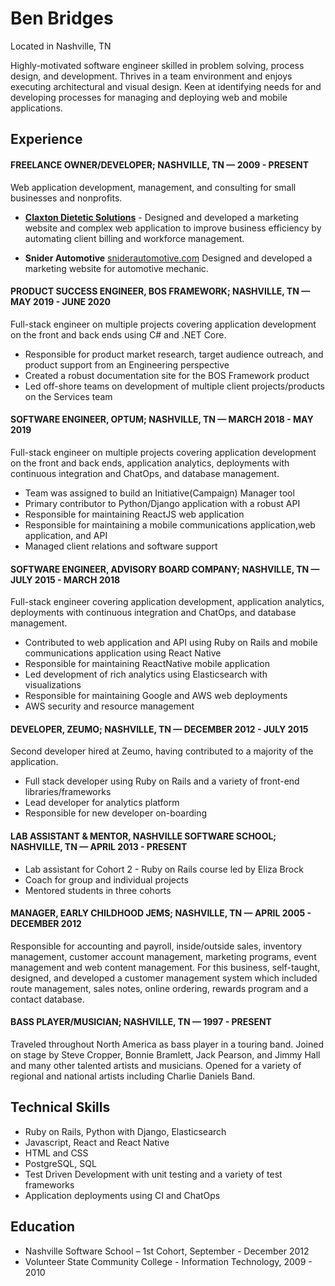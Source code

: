 # Ben Bridges
Located in Nashville, TN

Highly-motivated software engineer skilled in problem solving, process design, and development. Thrives in a team environment and enjoys executing architectural and visual design. Keen at identifying needs for and developing processes for managing and deploying web and mobile applications.

## Experience

#### FREELANCE OWNER/DEVELOPER; NASHVILLE, TN — 2009 - PRESENT
Web application development, management, and consulting for small businesses and nonprofits.

- **[Claxton Dietetic Solutions](http://claxtonsolutions.com)** - 
Designed and developed a marketing website and complex web application to improve business efficiency by automating client billing and workforce management.

- **Snider Automotive** [sniderautomotive.com](http://sniderautomotive.com) Designed and developed a marketing website for automotive mechanic.

#### PRODUCT SUCCESS ENGINEER, BOS FRAMEWORK; NASHVILLE, TN — MAY 2019 - JUNE 2020

Full-stack engineer on multiple projects covering application development on the front and back ends using C# and .NET Core.

- Responsible for product market research, target audience outreach, and product support from an Engineering perspective
- Created a robust documentation site for the BOS Framework product
- Led off-shore teams on development of multiple client projects/products on the Services team

#### SOFTWARE ENGINEER, OPTUM; NASHVILLE, TN — MARCH 2018 - MAY 2019

Full-stack engineer on multiple projects covering application development on the front and back ends, application analytics, deployments with continuous integration and ChatOps, and database management.
- Team was assigned to build an Initiative(Campaign) Manager tool
- Primary contributor to Python/Django application with a robust API
- Responsible for maintaining ReactJS web application
- Responsible for maintaining a mobile communications application,web application, and API
- Managed client relations and software support

#### SOFTWARE ENGINEER, ADVISORY BOARD COMPANY; NASHVILLE, TN — JULY 2015 - MARCH 2018

Full-stack engineer covering application development, application analytics, deployments with continuous integration and ChatOps, and database management.
- Contributed to web application and API using Ruby on Rails and mobile communications application using React Native
- Responsible for maintaining ReactNative mobile application
- Led development of rich analytics using Elasticsearch with visualizations
- Responsible for maintaining Google and AWS web deployments
- AWS security and resource management

#### DEVELOPER, ZEUMO; NASHVILLE, TN — DECEMBER 2012 - JULY 2015
Second developer hired at Zeumo, having contributed to a majority of the application.
- Full stack developer using Ruby on Rails and a variety of front-end libraries/frameworks
- Lead developer for analytics platform
- Responsible for new developer on-boarding

#### LAB ASSISTANT & MENTOR, NASHVILLE SOFTWARE SCHOOL; NASHVILLE, TN — APRIL 2013 - PRESENT
- Lab assistant for Cohort 2 - Ruby on Rails course led by Eliza Brock
- Coach for group and individual projects
- Mentored students in three cohorts

#### MANAGER, EARLY CHILDHOOD JEMS; NASHVILLE, TN — APRIL 2005 - DECEMBER 2012
Responsible for accounting and payroll, inside/outside sales, inventory management, customer account management, marketing programs, event management and web content management. For this business, self-taught, designed, and developed a customer management system which included route management, sales notes, online ordering, rewards program and a contact database.

#### BASS PLAYER/MUSICIAN; NASHVILLE, TN — 1997 - PRESENT
Traveled throughout North America as bass player in a touring band. Joined on stage by Steve Cropper, Bonnie Bramlett, Jack Pearson, and Jimmy Hall and many other talented artists and musicians. Opened for a variety of regional and national artists including Charlie Daniels Band.

## Technical Skills
- Ruby on Rails, Python with Django, Elasticsearch
- Javascript, React and React Native
- HTML and CSS
- PostgreSQL, SQL
- Test Driven Development with unit testing and a variety of test frameworks
- Application deployments using CI and ChatOps

## Education
- Nashville Software School – 1st Cohort, September - December 2012
- Volunteer State Community College - Information Technology, 2009 - 2010
